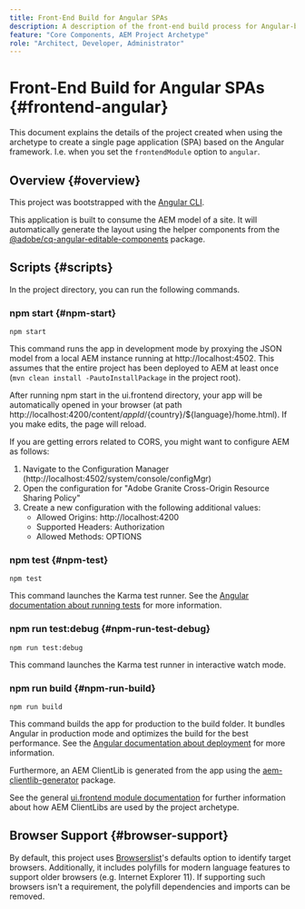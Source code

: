```yaml
---
title: Front-End Build for Angular SPAs
description: A description of the front-end build process for Angular-based SPA projects
feature: "Core Components, AEM Project Archetype"
role: "Architect, Developer, Administrator"
---
```


# Front-End Build for Angular SPAs {#frontend-angular}

This document explains the details of the project created when using the archetype to create a single page application (SPA) based on the Angular framework. I.e. when you set the `frontendModule` option to `angular`.

## Overview {#overview}

This project was bootstrapped with the [Angular CLI](https://github.com/angular/angular-cli).

This application is built to consume the AEM model of a site. It will automatically generate the layout using the helper components from the [@adobe/cq-angular-editable-components](https://www.npmjs.com/package/@adobe/cq-angular-editable-components) package.

## Scripts {#scripts}

In the project directory, you can run the following commands.

### npm start {#npm-start}

```
npm start
```

This command runs the app in development mode by proxying the JSON model from a local AEM instance running at http://localhost:4502. This assumes that the entire project has been deployed to AEM at least once (`mvn clean install -PautoInstallPackage` in the project root).

After running npm start in the ui.frontend directory, your app will be automatically opened in your browser (at path http://localhost:4200/content/${appId}/${country}/${language}/home.html). If you make edits, the page will reload.

If you are getting errors related to CORS, you might want to configure AEM as follows:

1. Navigate to the Configuration Manager (http://localhost:4502/system/console/configMgr)
1. Open the configuration for "Adobe Granite Cross-Origin Resource Sharing Policy"
1. Create a new configuration with the following additional values:
   * Allowed Origins: http://localhost:4200
   * Supported Headers: Authorization
   * Allowed Methods: OPTIONS

### npm test {#npm-test}

```shell
npm test
```

This command launches the Karma test runner. See the [Angular documentation about running tests](https://angular.io/guide/testing) for more information.

### npm run test:debug {#npm-run-test-debug}

```shell
npm run test:debug
```

This command launches the Karma test runner in interactive watch mode.

### npm run build {#npm-run-build}

```shell
npm run build
```

This command builds the app for production to the build folder. It bundles Angular in production mode and optimizes the build for the best performance. See the [Angular documentation about deployment](https://angular.io/guide/deployment) for more information.

Furthermore, an AEM ClientLib is generated from the app using the [aem-clientlib-generator](https://github.com/wcm-io-frontend/aem-clientlib-generator) package.

See the general [ui.frontend module documentation](uifrontend.md#clientlibs) for further information about how AEM ClientLibs are used by the project archetype.

## Browser Support {#browser-support}

By default, this project uses [Browserslist](https://github.com/browserslist/browserslist)'s defaults option to identify target browsers. Additionally, it includes polyfills for modern language features to support older browsers (e.g. Internet Explorer 11). If supporting such browsers isn't a requirement, the polyfill dependencies and imports can be removed.
